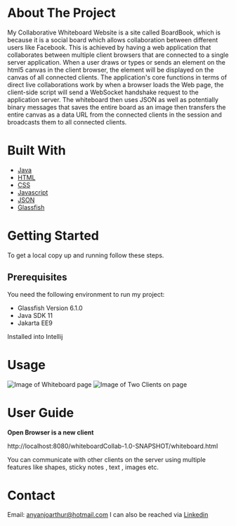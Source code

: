 # About The Project

My Collaborative Whiteboard Website is a site called BoardBook, which is because it is a social board which allows collaboration between different users like Facebook. This is achieved by having a web application that collaborates between multiple client browsers that are connected to a single server application. When a user draws or types or sends an element on the html5 canvas in the client browser, the element will be displayed on the canvas of all connected clients. The application's core functions in terms of direct live collaborations work by when a browser loads the Web page, the client-side script will send a WebSocket handshake request to the application server. The whiteboard then uses JSON as well as potentially binary messages that saves the entire board as an image then transfers the entire canvas as a data URL from the connected clients in the session and broadcasts them to all connected clients. 

# Built With

- [Java][identifier1]
- [HTML][identifier2]
- [CSS][identifier3]
- [Javascript][identifier4]
- [JSON][identifier5]
- [Glassfish][identifier6]


<!-- Identifiers, in alphabetical order -->
[identifier1]: https://java.com/en/
[identifier2]: https://developer.mozilla.org/
[identifier3]: https://www.w3.org/Style/CSS/Overview.en.html
[identifier4]: https://www.javascript.com/
[identifier5]: https://www.json.org/json-en.html
[identifier6]: https://javaee.github.io/glassfish/

# Getting Started

To get a local copy up and running follow these steps.

## Prerequisites

You need the following environment to run my project:

- Glassfish Version 6.1.0
- Java SDK 11
- Jakarta EE9

Installed into Intellij

# Usage
![Image of Whiteboard page](https://imgur.com/a/nst7XHu)
![Image of Two Clients on page](https://imgur.com/a/7usSHVa)

# User Guide

**Open Browser is a new client**

http://localhost:8080/whiteboardCollab-1.0-SNAPSHOT/whiteboard.html

You can communicate with other clients on the server using multiple features like shapes, sticky notes , text , images etc.

# Contact

Email: anyanjoarthur@hotmail.com
I can also be reached via [Linkedin](https://www.linkedin.com/in/arthur-anyanjo-031913198/)
